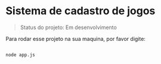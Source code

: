<h1>Sistema de cadastro de jogos</h1>

> Status do projeto: Em desenvolvimento 

Para rodar esse projeto na sua maquina, por favor digite:

```

node app.js
```
